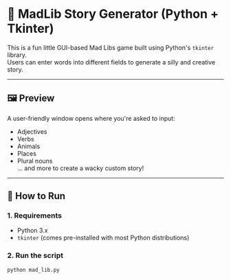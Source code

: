 # 🎉 MadLib Story Generator (Python + Tkinter)

This is a fun little GUI-based Mad Libs game built using Python's `tkinter` library.  
Users can enter words into different fields to generate a silly and creative story.

---

## 🖼️ Preview

A user-friendly window opens where you're asked to input:
- Adjectives
- Verbs
- Animals
- Places
- Plural nouns  
... and more to create a wacky custom story!

---

## 🚀 How to Run

### 1. Requirements
- Python 3.x
- `tkinter` (comes pre-installed with most Python distributions)

### 2. Run the script

```bash
python mad_lib.py
